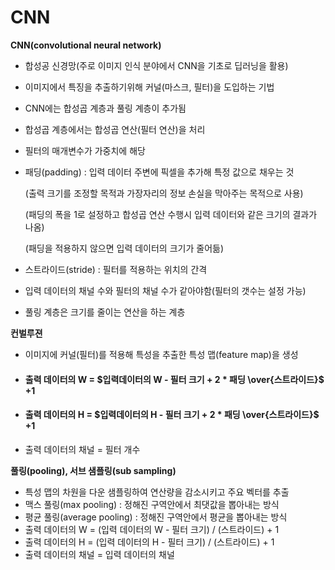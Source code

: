 # CNN

**CNN(convolutional neural network)**

* 합성공 신경망(주로 이미지 인식 분야에서 CNN을 기초로 딥러닝을 활용)

* 이미지에서 특징을 추출하기위해 커널(마스크, 필터)을 도입하는 기법

* CNN에는 합성곱 계층과 풀링 계층이 추가됨

* 합성곱 계층에서는 합성곱 연산(필터 연산)을 처리

* 필터의 매개변수가 가중치에 해당

* 패딩(padding) : 입력 데이터 주변에 픽셀을 추가해 특정 값으로 채우는 것

  (출력 크기를 조정할 목적과 가장자리의 정보 손실을 막아주는 목적으로 사용)

  (패딩의 폭을 1로 설정하고 합성곱 연산 수행시 입력 데이터와 같은 크기의 결과가 나옴)

  (패딩을 적용하지 않으면 입력 데이터의 크기가 줄어듦)

* 스트라이드(stride) : 필터를 적용하는 위치의 간격

* 입력 데이터의 채널 수와 필터의 채널 수가 같아야함(필터의 갯수는 설정 가능)

* 풀링 계층은 크기를 줄이는 연산을 하는 계층





**컨벌루젼**

* 이미지에 커널(필터)를 적용해 특성을 추출한 특성 맵(feature map)을 생성

* #### 출력 데이터의 W = $입력데이터의 W - 필터 크기 + 2 * 패딩 \over{스트라이드}$ $+ 1$

* #### 출력 데이터의 H = $입력데이터의 H - 필터 크기 + 2 * 패딩 \over{스트라이드}$ $+ 1$

* 출력 데이터의 채널 = 필터 개수





**풀링(pooling), 서브 샘플링(sub sampling)**

* 특성 맵의 차원을 다운 샘플링하여 연산량을 감소시키고 주요 벡터를 추출
* 맥스 풀링(max pooling) : 정해진 구역안에서 최댓값을 뽑아내는 방식
* 평균 풀링(average pooling) : 정해진 구역안에서 평균을 뽑아내는 방식
* 출력 데이터의 W = (입력 데이터의 W - 필터 크기) / (스트라이드) + 1
* 출력 데이터의 H = (입력 데이터의 H - 필터 크기) / (스트라이드) + 1
* 출력 데이터의 채널 = 입력 데이터의 채널
